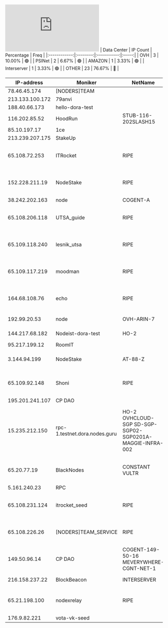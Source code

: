 ![Diagramm](https://github.com/obajay/StateSync-snapshots/blob/main/Projects/Dora/1/README.md)
| Data Center | IP Count | Percentage | Freq |
|:------------:|:--------:|:-----------:|:-----:|
| OVH | 3 | 10.00% | 🟢 |
| PSINet | 2 | 6.67% | 🟢 |
| AMAZON | 1 | 3.33% | 🟢 |
| Interserver | 1 | 3.33% | 🟢 |
| OTHER | 23 | 76.67% | 🔴 |

<!-- START_TABLE -->
| IP-address | Moniker | NetName | Organization |
|-------------|-------------|-------------|-------------|
| 78.46.45.174 | [NODERS]TEAM |  |  |
| 213.133.100.172 | 79anvi |  |  |
| 188.40.66.173 | hello-dora-test |  |  |
| 116.202.85.52 | HoodRun | STUB-116-202SLASH15 |  |
| 85.10.197.17 | 1ce |  |  |
| 213.239.207.175 | StakeUp |  |  |
| 65.108.72.253 | ITRocket | RIPE | RIPE Network Coordination Centre |
| 152.228.211.19 | NodeStake | RIPE | RIPE Network Coordination Centre |
| 38.242.202.163 | node | COGENT-A | PSINet, Inc. |
| 65.108.206.118 | UTSA_guide | RIPE | RIPE Network Coordination Centre |
| 65.109.118.240 | lesnik_utsa | RIPE | RIPE Network Coordination Centre |
| 65.109.117.219 | moodman | RIPE | RIPE Network Coordination Centre |
| 164.68.108.76 | echo | RIPE | RIPE Network Coordination Centre |
| 192.99.20.53 | node | OVH-ARIN-7 | OVH Hosting, Inc. |
| 144.217.68.182 | Nodeist-dora-test | HO-2 | OVH Hosting, Inc. |
| 95.217.199.12 | RoomIT |  |  |
| 3.144.94.199 | NodeStake | AT-88-Z | Amazon Technologies Inc. |
| 65.109.92.148 | Shoni | RIPE | RIPE Network Coordination Centre |
| 195.201.241.107 | CP DAO |  |  |
| 15.235.212.150 | rpc-1.testnet.dora.nodes.guru | HO-2 OVHCLOUD-SGP SD-SGP-SGP02-SGP0201A-MAGGIE-INFRA-002 | OVH Hosting, Inc. OVH Singapore PTE. LTD OVH Singapore PTE. LTD |
| 65.20.77.19 | BlackNodes | CONSTANT VULTR | The Constant Company, LLC |
| 5.161.240.23 | RPC |  |  |
| 65.108.231.124 | itrocket_seed | RIPE | RIPE Network Coordination Centre |
| 65.108.226.26 | [NODERS]TEAM_SERVICE | RIPE | RIPE Network Coordination Centre |
| 149.50.96.14 | CP DAO | COGENT-149-50-16 MEVERYWHERE-CGNT-NET-1 | PSINet, Inc. MEVSPACE |
| 216.158.237.22 | BlockBeacon | INTERSERVER | Interserver, Inc |
| 65.21.198.100 | nodexrelay | RIPE | RIPE Network Coordination Centre |
| 176.9.82.221 | vota-vk-seed |  |  |

<!-- END_TABLE -->